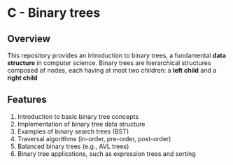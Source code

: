 # C - Binary trees

## Overview
This repository provides an introduction to binary trees, a fundamental __data structure__ in computer science.
Binary trees are hierarchical structures composed of nodes, each having at most two children: a __left child__ and a __right child__

## Features
1. Introduction to basic binary tree concepts
2. Implementation of binary tree data structure
3. Examples of binary search trees (BST)
4. Traversal algorithms (in-order, pre-order, post-order)
5. Balanced binary trees (e.g., AVL trees)
6. Binary tree applications, such as expression trees and sorting
